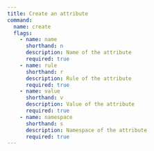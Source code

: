 ```yaml
---
title: Create an attribute
command:
  name: create
  flags:
    - name: name
      shorthand: n
      description: Name of the attribute
      required: true
    - name: rule
      shorthand: r
      description: Rule of the attribute
      required: true
    - name: value
      shorthand: v
      description: Value of the attribute
      required: true
    - name: namespace
      shorthand: s
      description: Namespace of the attribute
      required: true
---
```

